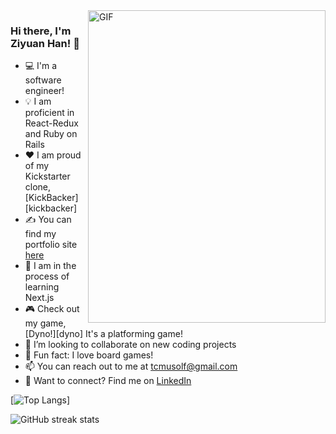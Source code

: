<img align="right" alt="GIF" src="./gifs/g.gif" width="380" height="500" />

### Hi there, I'm Ziyuan Han! 👋

- 💻 I'm a software engineer!
- 💡 I am proficient in React-Redux and Ruby on Rails
- ❤️ I am proud of my Kickstarter clone, [KickBacker][kickbacker]
- ✍ You can find my portfolio site [here][portfolio]
- :eyes: I am in the process of learning Next.js
- 🎮 Check out my game, [Dyno!][dyno] It's a platforming game!
- :rocket: I’m looking to collaborate on new coding projects
- 🎲 Fun fact: I love board games!
- 📫 You can reach out to me at tcmusolf@gmail.com
- 🔗 Want to connect? Find me on [LinkedIn][linkedin]


[![Top Langs](https://github-readme-stats.vercel.app/api/top-langs/?username=ByronHan333&layout=compact)]
<!-- (https://github.com/anuraghazra/github-readme-stats) -->
<!-- ![GitHub stats](https://github-readme-stats.vercel.app/api?username=ByronHan333&show_icons=true)   -->

![GitHub streak stats](https://github-readme-streak-stats.herokuapp.com/?user=ByronHan333)


[linkedin]: https://www.linkedin.com/in/ziyuan-byron-han/
[portfolio]: https://www.ziyuanhan.com/
[angellist]: https://angel.co/u/byron-han-2
